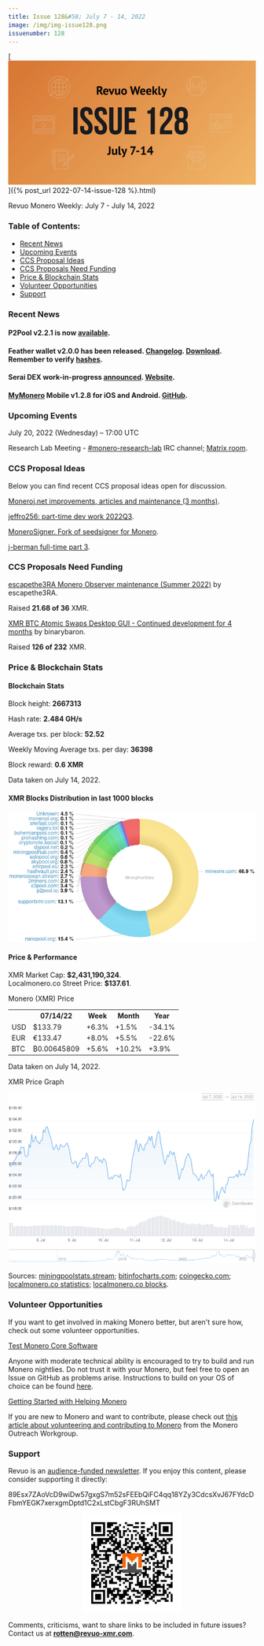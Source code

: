 ```yaml
---
title: Issue 128&#58; July 7 - 14, 2022
image: /img/img-issue128.png
issuenumber: 128
---
```

[<img src="/img/img-issue128.png" alt="Revuo Monero Weekly #128 Slide" class="img-lead">]({% post_url 2022-07-14-issue-128 %}.html)

<p class="text-lead">Revuo Monero Weekly: July 7 - July 14, 2022</p>
<!--more-->

<h3>Table of Contents:</h3>
<ul class="contents">
    <li><a href="#news">Recent News</a></li>
    <li><a href="#events">Upcoming Events</a></li>
    <li><a href="#ideas">CCS Proposal Ideas</a></li>
    <li><a href="#proposals">CCS Proposals Need Funding</a></li>
    <li><a href="#stats">Price & Blockchain Stats</a></li>
    <li><a href="#volunteer">Volunteer Opportunities</a></li>
    <li><a href="#support">Support</a></li>
</ul>

<h3 id="news">Recent News</h3>

<div class="newsbyte">
    <h4>P2Pool v2.2.1 is now <a href="https://github.com/SChernykh/p2pool/releases/tag/v2.2.1" target="_blank">available</a>.</h4>
</div>

<div class="newsbyte">
    <h4>Feather wallet v2.0.0 has been released. <a href="https://teddit.adminforge.de/r/FeatherWallet/comments/vuimi4/feather_wallet_200_released/" target="_blank">Changelog</a>. <a href="https://featherwallet.org/download/" target="_blank">Download</a>. Remember to verify <a href="https://featherwallet.org/files/releases/hashes-2.0.0.txt" target="_blank">hashes</a>.</h4>
</div>

<div class="newsbyte">
    <h4>Serai DEX work-in-progress <a href="https://teddit.adminforge.de/r/Monero/comments/vudljh/announcing_serai_a_new_dex_for_monero_bitcoin_and/" target="_blank">announced</a>. <a href="https://serai.exchange/" target="_blank">Website</a>.</h4>
</div>

<div class="newsbyte">
    <h4><a href="https://mymonero.com/" target="_blank">MyMonero</a> Mobile v1.2.8 for iOS and Android. <a href="https://github.com/mymonero/mymonero-mobile/releases/tag/v1.2.8" target="_blank">GitHub</a>.</h4>
</div>

<h3 id="events">Upcoming Events</h3>

<div class="event">
    <p class="date" markdown="1">July 20, 2022 (Wednesday) – 17:00 UTC</p>
    <p markdown="1">Research Lab Meeting - <a href="irc://irc.libera.chat/#monero-research-lab" target="_blank">#monero-research-lab</a> IRC channel; <a href="https://matrix.to/#/#monero-research-lab:monero.social" target="_blank">Matrix room</a>.</p>
</div>

<h3 id="ideas">CCS Proposal Ideas</h3>

<p>Below you can find recent CCS proposal ideas open for discussion.</p>

<div class="proposal">
<p><a href="https://repo.getmonero.org/monero-project/ccs-proposals/-/merge_requests/318" target="_blank">Moneroj.net improvements, articles and maintenance (3 months)</a>.</p>
</div>

<div class="proposal">
<p><a href="https://repo.getmonero.org/monero-project/ccs-proposals/-/merge_requests/319" target="_blank">jeffro256: part-time dev work 2022Q3</a>.</p>
</div>

<div class="proposal">
<p><a href="https://repo.getmonero.org/monero-project/ccs-proposals/-/merge_requests/323" target="_blank">MoneroSigner. Fork of seedsigner for Monero</a>.</p>
</div>

<div class="proposal">
<p><a href="https://repo.getmonero.org/monero-project/ccs-proposals/-/merge_requests/330" target="_blank">j-berman full-time part 3</a>.</p>
</div>

<h3 id="proposals">CCS Proposals Need Funding</h3>

<div class="proposal">
    <p><a href="https://ccs.getmonero.org/proposals/escapethe3ra-monero-observer-maintenance-summer-2022.html" target="_blank">escapethe3RA Monero Observer maintenance (Summer 2022)</a> by escapethe3RA.</p>
    <p>Raised <b>21.68 of 36</b> XMR.</p>
</div>

<div class="proposal">
    <p><a href="https://ccs.getmonero.org/proposals/unstoppableswap-gui-2.html" target="_blank">XMR BTC Atomic Swaps Desktop GUI - Continued development for 4 months</a> by binarybaron.</p>
    <p>Raised <b>126 of 232</b> XMR.</p>
</div>

<h3 id="stats">Price & Blockchain Stats</h3>

<h4 class="stat">Blockchain Stats</h4>

<div class="bcstats">
    <p>Block height: <b>2667313</b></p>
    <p>Hash rate: <b>2.484 GH/s</b></p>
    <p>Average txs. per block: <b>52.52</b></p>
    <p>Weekly Moving Average txs. per day: <b>36398</b></p>
    <p>Block reward: <b>0.6 XMR</b></p>
</div>
<p class="note">Data taken on July 14, 2022.</p>

<h4 class="stat">XMR Blocks Distribution in last 1000 blocks</h4>
<p><img src="/img/hashrate-pool-distribution-0714.png" alt="Hashrate Pool Distribution Pie Chart"/></p>

<h4 class="stat" id="price-stat">Price & Performance</h4>

<div class="price-intro">XMR Market Cap: <b>$2,431,190,324</b>.<br/>Localmonero.co Street Price: <b>$137.61</b>.</div>

<p class="table-title">Monero (XMR) Price</p>
<table class="price-table">
  <tr class="row1">
    <th></th>
    <th>07/14/22</th>
    <th>Week</th>
    <th>Month</th>
    <th>Year</th>
  </tr>
  <tr>
    <td data-th="XMR to">USD</td>
    <td data-th="07/14/22">$133.79</td>
    <td data-th="Week" class="green">+6.3%</td>
    <td data-th="Month" class="green">+1.5%</td>
    <td data-th="Year" class="red">-34.1%</td>
  </tr>
  <tr class="row3">
    <td data-th="XMR to">EUR</td>
    <td data-th="07/14/22">€133.47</td>
    <td data-th="Week" class="green">+8.0%</td>
    <td data-th="Month" class="green">+5.5%</td>
    <td data-th="Year" class="red">-22.6%</td>
  </tr>
  <tr>
    <td data-th="XMR to">BTC</td>
    <td data-th="07/14/22">₿0.00645809</td>
    <td data-th="Week" class="green">+5.6%</td>
    <td data-th="Month" class="green">+10.2%</td>
    <td data-th="Year" class="green">+3.9%</td>
  </tr>
</table>
<p class="note">Data taken on July 14, 2022.</p>

<p class="table-title">XMR Price Graph</p>

![XMR Price Graph 07/07/22-07/14/22](/img/weekly-chart-0714.png "XMR Price Graph 07/07/22-07/14/22")

Sources: <a href="https://miningpoolstats.stream/monero" target="_blank">miningpoolstats.stream</a>; <a href="https://bitinfocharts.com/monero/" target="_blank">bitinfocharts.com</a>; <a href="https://www.coingecko.com/en/coins/monero" target="_blank">coingecko.com</a>; <a href="https://localmonero.co/statistics" target="_blank">localmonero.co statistics</a>; <a href="https://localmonero.co/blocks" target="_blank">localmonero.co blocks</a>.

<h3 id="volunteer">Volunteer Opportunities</h3>

<p>If you want to get involved in making Monero better, but aren't sure how, check out some volunteer opportunities.</p>

<div class="newsbyte">
    <p class="date"><a href="https://github.com/monero-project/monero" target="_blank">Test Monero Core Software</a></p>
    <p>Anyone with moderate technical ability is encouraged to try to build and run Monero nightlies. Do not trust it with your Monero, but feel free to open an Issue on GitHub as problems arise. Instructions to build on your OS of choice can be found <a href="https://github.com/monero-project/monero#compiling-monero-from-source" target="_blank">here</a>. </p>
</div>

<div class="newsbyte">
    <p class="date"><a href="https://github.com/monero-project/monero" target="_blank">Getting Started with Helping Monero</a></p>
    <p>If you are new to Monero and want to contribute, please check out <a href="https://www.monerooutreach.org/stories/getting-started-helping-monero.php" target="_blank">this article about volunteering and contributing to Monero</a> from the Monero Outreach Workgroup. </p>
</div>

<h3 id="support">Support</h3>

<p markdown="1">Revuo is an <a href="https://revuo-xmr.com/support/">audience-funded newsletter</a>. If you enjoy this content, please consider supporting it directly:</p>

<p class="address" markdown="1">89Esx7ZAoVcD9wiDw57gxgS7m52sFEEbQiFC4qq18YZy3CdcsXvJ67FYdcDFbmYEGK7xerxgmDptd1C2xLstCbgF3RUhSMT</p>

<p><center><a href="monero:89Esx7ZAoVcD9wiDw57gxgS7m52sFEEbQiFC4qq18YZy3CdcsXvJ67FYdcDFbmYEGK7xerxgmDptd1C2xLstCbgF3RUhSMT" class="qr"><img src="/img/donate-monero.jpg" style="max-width: 200px;"/></a></center></p>

Comments, criticisms, want to share links to be included in future issues? Contact us at **rotten@revuo-xmr.com**.
